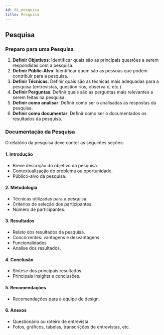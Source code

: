 ```yaml
---
id: 01_pesquisa
title: Pesquisa
---
```


## Pesquisa

### Preparo para uma Pesquisa

1. **Definir Objetivos**: Identificar quais são as principais questões a serem respondidas com a pesquisa.
2. **Definir Públic-Alvo**: Identificar quem são as pessoas que podem contribuir para a pesquisa.
3. **Definir Técnicas**: Definir quais são as técnicas mais adequadas para a pesquisa (entrevistas, question rios, observa o, etc.).
4. **Definir Perguntas**: Definir quais são as perguntas mais relevantes a serem feitas na pesquisa.
5. **Definir como analisar**: Definir como ser o analisadas as respostas da pesquisa.
6. **Definir como documentar**: Definir como ser o documentados os resultados da pesquisa.

### Documentação da Pesquisa

O relatório da pesquisa deve conter as seguintes seções:

#### 1. Introdução

* Breve descrição do objetivo da pesquisa.
* Contextualização do problema ou oportunidade.
* Público-alvo da pesquisa.

#### 2. Metodologia

* Técnicas utilizadas para a pesquisa.
* Critérios de seleção dos participantes.
* Número de participantes.

#### 3. Resultados

* Relato dos resultados da pesquisa.
* Concorrentes: vantagens e desvantagens
* Funcionalidades
* Análise dos resultados.

#### 4. Conclusão

* Síntese dos principais resultados.
* Principais insights e conclusões.

#### 5. Recomendações

* Recomendações para a equipe de design.

#### 6. Anexos

* Questionário ou roteiro de entrevista.
* Fotos, gráficos, tabelas, transcrições de entrevistas, etc.